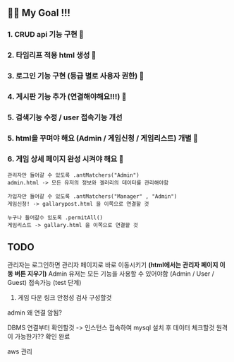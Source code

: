 ## 🐹🐹  My Goal !!!


### 1. CRUD api 기능 구현 🙆
### 2. 타임리프 적용 html 생성 🙆
### 3. 로그인 기능 구현 (등급 별로 사용자 권한) 🙆
### 4. 게시판 기능 추가 (연결해야해요!!!) 🙆
### 5. 검색기능 수정 / user 접속기능 개선
### 5. html을 꾸며야 해요 (Admin / 게임신청 / 게임리스트) 개별 🙆

### 6. 게임 상세 페이지 완성 시켜야 해요 🙆

```text
관리자만 들어갈 수 있도록 .antMatchers("Admin")
admin.html -> 모든 유저의 정보와 겔러리의 데이터를 관리해야함

가입자만 들어갈 수 있도록 .antMatchers("Manager" , "Admin")
게임신청! -> gallarypost.html 을 이쪽으로 연결할 것

누구나 들어갈수 있도록 .permitAll()
게임리스트 -> gallary.html 을 이쪽으로 연결할 것
```

## TODO
관리자는 로그인하면 관리자 페이지로 바로 이동시키기 **(html에서는 관리자 페이지 이동 버튼 지우기)**
Admin 유저는 모든 기능을 사용할 수 있어야함 (Admin / User / Guest) 접속가능 (test 단계)

1. 게임 다운 링크 안정성 검사 구성할것

admin 왜 연결 암됨?

DBMS 연결부터 확인할것  -> 인스턴스 접속하여 mysql 설치 후 데이터 체크할것  원격이 가능한가?? 확인 완료


aws  관리

